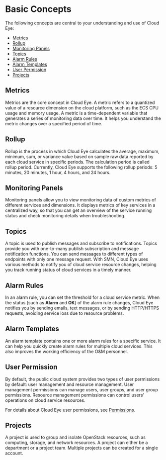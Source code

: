 # Basic Concepts<a name="EN-US_TOPIC_0084572327"></a>

The following concepts are central to your understanding and use of Cloud Eye:

-   [Metrics](#section20446181418613)
-   [Rollup](#section061013819719)
-   [Monitoring Panels](#section983754719710)
-   [Topics](#section06147561378)
-   [Alarm Rules](#section14279171685)
-   [Alarm Templates](#section7358181816813)
-   [User Permission](#section992611851011)
-   [Projects](#section4484122111318)

## Metrics<a name="section20446181418613"></a>

Metrics are the core concept in Cloud Eye. A metric refers to a quantized value of a resource dimension on the cloud platform, such as the ECS CPU usage and memory usage. A metric is a time-dependent variable that generates a series of monitoring data over time. It helps you understand the metric changes over a specified period of time.

## Rollup<a name="section061013819719"></a>

Rollup is the process in which Cloud Eye calculates the average, maximum, minimum, sum, or variance value based on sample raw data reported by each cloud service in specific periods. The calculation period is called rollup period. Currently, Cloud Eye supports the following rollup periods: 5 minutes, 20 minutes, 1 hour, 4 hours, and 24 hours.

## Monitoring Panels<a name="section983754719710"></a>

Monitoring panels allow you to view monitoring data of custom metrics of different services and dimensions. It displays metrics of key services in a centralized way, so that you can get an overview of the service running status and check monitoring details when troubleshooting.

## Topics<a name="section06147561378"></a>

A topic is used to publish messages and subscribe to notifications. Topics provide you with one-to-many publish subscription and message notification functions. You can send messages to different types of endpoints with only one message request. With SMN, Cloud Eye uses various methods to notify you of cloud service resource changes, helping you track running status of cloud services in a timely manner.

## Alarm Rules<a name="section14279171685"></a>

In an alarm rule, you can set the threshold for a cloud service metric. When the status \(such as  **Alarm**  and  **OK**\) of the alarm rule changes, Cloud Eye notifies you by sending emails, text messages, or by sending HTTP/HTTPS requests, avoiding service loss due to resource problems.

## Alarm Templates<a name="section7358181816813"></a>

An alarm template contains one or more alarm rules for a specific service. It can help you quickly create alarm rules for multiple cloud services. This also improves the working efficiency of the O&M personnel.

## User Permission<a name="section992611851011"></a>

By default, the public cloud system provides two types of user permissions by default: user management and resource management. User management permissions can manage users, user groups, and user group permissions. Resource management permissions can control users' operations on cloud service resources.

For details about Cloud Eye user permissions, see  [Permissions](https://docs.otc.t-systems.com/en-us/permissions/index.html).

## Projects<a name="section4484122111318"></a>

A project is used to group and isolate OpenStack resources, such as computing, storage, and network resources. A project can either be a department or a project team. Multiple projects can be created for a single account.

